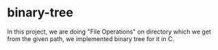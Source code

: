 # binary-tree
In this project, we are doing "File Operations" on directory which we get from the given path, we implemented binary tree for it in C.
